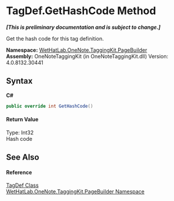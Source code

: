 # TagDef.GetHashCode Method 
 _**\[This is preliminary documentation and is subject to change.\]**_

Get the hash code for this tag definition.

**Namespace:**&nbsp;<a href="56352230-71f2-f4b7-63a8-983965663af5.md">WetHatLab.OneNote.TaggingKit.PageBuilder</a><br />**Assembly:**&nbsp;OneNoteTaggingKit (in OneNoteTaggingKit.dll) Version: 4.0.8132.30441

## Syntax

**C#**<br />
``` C#
public override int GetHashCode()
```


#### Return Value
Type: Int32<br />Hash code

## See Also


#### Reference
<a href="76f26dcb-6d94-451a-0931-56436dcad40f.md">TagDef Class</a><br /><a href="56352230-71f2-f4b7-63a8-983965663af5.md">WetHatLab.OneNote.TaggingKit.PageBuilder Namespace</a><br />